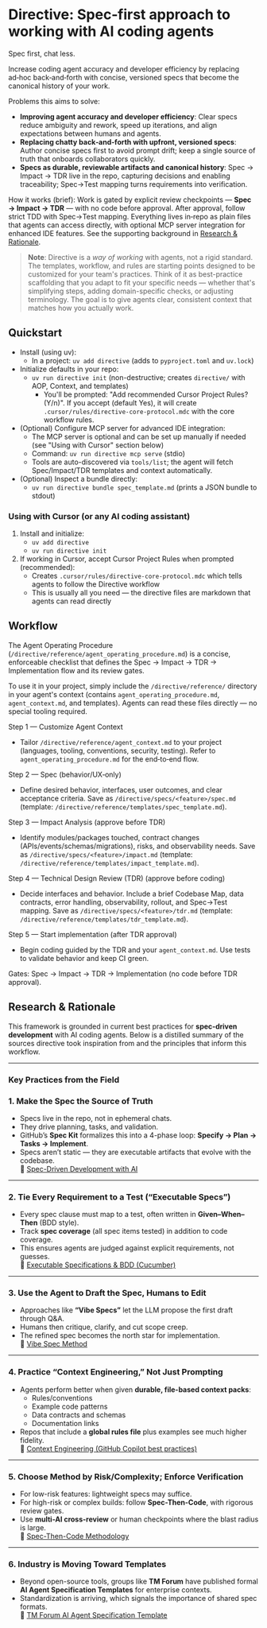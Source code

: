# Directive: Spec‑first approach to working with AI coding agents

Spec first, chat less. 

Increase coding agent accuracy and developer efficiency by replacing ad‑hoc back‑and‑forth with concise, versioned specs that become the canonical history of your work.

Problems this aims to solve:
- **Improving agent accuracy and developer efficiency**: Clear specs reduce ambiguity and rework, speed up iterations, and align expectations between humans and agents.
- **Replacing chatty back‑and‑forth with upfront, versioned specs**: Author concise specs first to avoid prompt drift; keep a single source of truth that onboards collaborators quickly.
- **Specs as durable, reviewable artifacts and canonical history**: Spec → Impact → TDR live in the repo, capturing decisions and enabling traceability; Spec→Test mapping turns requirements into verification.

How it works (brief): Work is gated by explicit review checkpoints — **Spec → Impact → TDR** — with no code before approval. After approval, follow strict TDD with Spec→Test mapping. Everything lives in‑repo as plain files that agents can access directly, with optional MCP server integration for enhanced IDE features. See the supporting background in [Research & Rationale](#research--rationale).

> **Note**: Directive is a *way of working* with agents, not a rigid standard. The templates, workflow, and rules are starting points designed to be customized for your team's practices. Think of it as best-practice scaffolding that you adapt to fit your specific needs — whether that's simplifying steps, adding domain-specific checks, or adjusting terminology. The goal is to give agents clear, consistent context that matches how you actually work.

## Quickstart

- Install (using uv):
  - In a project: `uv add directive` (adds to `pyproject.toml` and `uv.lock`)
- Initialize defaults in your repo:
  - `uv run directive init` (non-destructive; creates `directive/` with AOP, Context, and templates)
    - You'll be prompted: "Add recommended Cursor Project Rules? (Y/n)". If you accept (default Yes), it will create `.cursor/rules/directive-core-protocol.mdc` with the core workflow rules.
- (Optional) Configure MCP server for advanced IDE integration:
  - The MCP server is optional and can be set up manually if needed (see "Using with Cursor" section below)
  - Command: `uv run directive mcp serve` (stdio)
  - Tools are auto-discovered via `tools/list`; the agent will fetch Spec/Impact/TDR templates and context automatically.
- (Optional) Inspect a bundle directly:
  - `uv run directive bundle spec_template.md` (prints a JSON bundle to stdout)

### Using with Cursor (or any AI coding assistant)

1. Install and initialize:
   - `uv add directive`
   - `uv run directive init`
2. If working in Cursor, accept Cursor Project Rules when prompted (recommended):
   - Creates `.cursor/rules/directive-core-protocol.mdc` which tells agents to follow the Directive workflow
   - This is usually all you need — the directive files are markdown that agents can read directly

## Workflow

The Agent Operating Procedure (`/directive/reference/agent_operating_procedure.md`) is a concise, enforceable checklist that defines the Spec → Impact → TDR → Implementation flow and its review gates.

To use it in your project, simply include the `/directive/reference/` directory in your agent's context (contains `agent_operating_procedure.md`, `agent_context.md`, and templates). Agents can read these files directly — no special tooling required.

Step 1 — Customize Agent Context
- Tailor `/directive/reference/agent_context.md` to your project (languages, tooling, conventions, security, testing). Refer to `agent_operating_procedure.md` for the end‑to‑end flow.

Step 2 — Spec (behavior/UX‑only)
- Define desired behavior, interfaces, user outcomes, and clear acceptance criteria. Save as `/directive/specs/<feature>/spec.md` (template: `/directive/reference/templates/spec_template.md`).

Step 3 — Impact Analysis (approve before TDR)
- Identify modules/packages touched, contract changes (APIs/events/schemas/migrations), risks, and observability needs. Save as `/directive/specs/<feature>/impact.md` (template: `/directive/reference/templates/impact_template.md`).

Step 4 — Technical Design Review (TDR) (approve before coding)
- Decide interfaces and behavior. Include a brief Codebase Map, data contracts, error handling, observability, rollout, and Spec→Test mapping. Save as `/directive/specs/<feature>/tdr.md` (template: `/directive/reference/templates/tdr_template.md`).

Step 5 — Start implementation (after TDR approval)
- Begin coding guided by the TDR and your `agent_context.md`. Use tests to validate behavior and keep CI green.

Gates: Spec → Impact → TDR → Implementation (no code before TDR approval).
 
## Research & Rationale

This framework is grounded in current best practices for **spec‑driven development** with AI coding agents. Below is a distilled summary of the sources directive took inspiration from and the principles that inform this workflow.

---

### Key Practices from the Field

### 1. Make the Spec the Source of Truth
- Specs live in the repo, not in ephemeral chats.  
- They drive planning, tasks, and validation.  
- GitHub’s **Spec Kit** formalizes this into a 4-phase loop: **Specify → Plan → Tasks → Implement**.  
- Specs aren’t static — they are executable artifacts that evolve with the codebase.  
🔗 [ Spec-Driven Development with AI](https://github.blog/ai-and-ml/generative-ai/spec-driven-development-with-ai-get-started-with-a-new-open-source-toolkit/)

---

### 2. Tie Every Requirement to a Test (“Executable Specs”)
- Every spec clause must map to a test, often written in **Given–When–Then** (BDD style).  
- Track **spec coverage** (all spec items tested) in addition to code coverage.  
- This ensures agents are judged against explicit requirements, not guesses.  
🔗 [Executable Specifications & BDD (Cucumber)](https://cucumber.io/docs/)

---

### 3. Use the Agent to Draft the Spec, Humans to Edit
- Approaches like **“Vibe Specs”** let the LLM propose the first draft through Q&A.  
- Humans then critique, clarify, and cut scope creep.  
- The refined spec becomes the north star for implementation.  
🔗 [Vibe Spec Method](https://lukebechtel.com/blog/vibe-speccing/)

---

### 4. Practice “Context Engineering,” Not Just Prompting
- Agents perform better when given **durable, file-based context packs**:  
  - Rules/conventions  
  - Example code patterns  
  - Data contracts and schemas  
  - Documentation links  
- Repos that include a **global rules file** plus examples see much higher fidelity.  
🔗 [Context Engineering (GitHub Copilot best practices)](https://github.blog/ai-and-ml/github-copilot/how-to-build-reliable-ai-workflows-with-agentic-primitives-and-context-engineering/)

---

### 5. Choose Method by Risk/Complexity; Enforce Verification
- For low-risk features: lightweight specs may suffice.  
- For high-risk or complex builds: follow **Spec-Then-Code**, with rigorous review gates.  
- Use **multi-AI cross-review** or human checkpoints where the blast radius is large.  
🔗 [Spec-Then-Code Methodology](https://github.com/mosofsky/spec-then-code?utm_source=chatgpt.com)

---

### 6. Industry is Moving Toward Templates
- Beyond open-source tools, groups like **TM Forum** have published formal **AI Agent Specification Templates** for enterprise contexts.  
- Standardization is arriving, which signals the importance of shared spec formats.  
🔗 [TM Forum AI Agent Specification Template](https://www.tmforum.org/)


